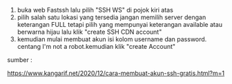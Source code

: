 1. buka web Fastssh lalu pilih "SSH WS" di pojok kiri atas
2. pilih salah satu lokasi yang tersedia jangan memilih server dengan keterangan FULL tetapi pilih yang mempunyai keterangan available atau berwarna hijau lalu klik "create SSH CDN account"
3. kemudian mulai membuat akun isi kolom username dan password. centang I'm not a robot.kemudian klik "create Account"


sumber :

https://www.kangarif.net/2020/12/cara-membuat-akun-ssh-gratis.html?m=1
